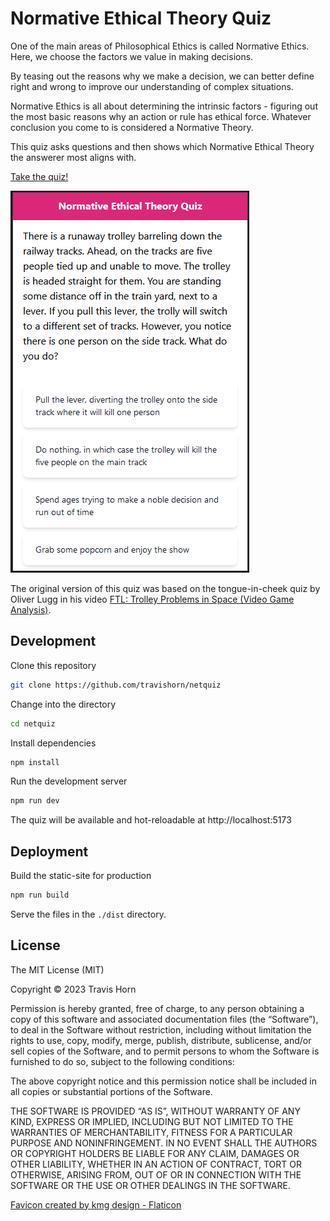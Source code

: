 # Normative Ethical Theory Quiz

One of the main areas of Philosophical Ethics is called Normative Ethics. Here,
we choose the factors we value in making decisions.

By teasing out the reasons why we make a decision, we can better define right
and wrong to improve our understanding of complex situations.

Normative Ethics is all about determining the intrinsic factors - figuring out
the most basic reasons why an action or rule has ethical force. Whatever
conclusion you come to is considered a Normative Theory.

This quiz asks questions and then shows which Normative Ethical Theory the
answerer most aligns with.

[Take the quiz!](https://netquiz-ecb002.netlify.app/)

[![Screenshot](screenshot.png)](https://netquiz-ecb002.netlify.app/)

The original version of this quiz was based on the tongue-in-cheek quiz by
Oliver Lugg in his video [FTL: Trolley Problems in Space (Video Game
Analysis)](https://www.youtube.com/watch?v=L2HpA5u5qKc).

## Development

Clone this repository

```sh
git clone https://github.com/travishorn/netquiz
```

Change into the directory

```sh
cd netquiz
```

Install dependencies

```sh
npm install
```

Run the development server

```sh
npm run dev
```

The quiz will be available and hot-reloadable at http://localhost:5173

## Deployment

Build the static-site for production

```sh
npm run build
```

Serve the files in the `./dist` directory.

## License

The MIT License (MIT)

Copyright © 2023 Travis Horn

Permission is hereby granted, free of charge, to any person obtaining a copy of
this software and associated documentation files (the “Software”), to deal in
the Software without restriction, including without limitation the rights to
use, copy, modify, merge, publish, distribute, sublicense, and/or sell copies of
the Software, and to permit persons to whom the Software is furnished to do so,
subject to the following conditions:

The above copyright notice and this permission notice shall be included in all
copies or substantial portions of the Software.

THE SOFTWARE IS PROVIDED “AS IS”, WITHOUT WARRANTY OF ANY KIND, EXPRESS OR
IMPLIED, INCLUDING BUT NOT LIMITED TO THE WARRANTIES OF MERCHANTABILITY, FITNESS
FOR A PARTICULAR PURPOSE AND NONINFRINGEMENT. IN NO EVENT SHALL THE AUTHORS OR
COPYRIGHT HOLDERS BE LIABLE FOR ANY CLAIM, DAMAGES OR OTHER LIABILITY, WHETHER
IN AN ACTION OF CONTRACT, TORT OR OTHERWISE, ARISING FROM, OUT OF OR IN
CONNECTION WITH THE SOFTWARE OR THE USE OR OTHER DEALINGS IN THE SOFTWARE.

[Favicon created by kmg design - Flaticon](https://www.flaticon.com/free-icons/philosophy)
